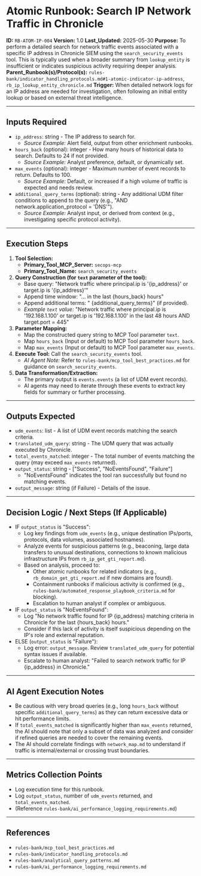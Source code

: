# Atomic Runbook: Search IP Network Traffic in Chronicle

**ID:** `RB-ATOM-IP-004`
**Version:** 1.0
**Last_Updated:** 2025-05-30
**Purpose:** To perform a detailed search for network traffic events associated with a specific IP address in Chronicle SIEM using the `search_security_events` tool. This is typically used when a broader summary from `lookup_entity` is insufficient or indicates suspicious activity requiring deeper analysis.
**Parent_Runbook(s)/Protocol(s):** `rules-bank/indicator_handling_protocols.md#1-atomic-indicator-ip-address`, `rb_ip_lookup_entity_chronicle.md`
**Trigger:** When detailed network logs for an IP address are needed for investigation, often following an initial entity lookup or based on external threat intelligence.

---

## Inputs Required

-   `ip_address`: string - The IP address to search for.
    -   *Source Example:* Alert field, output from other enrichment runbooks.
-   `hours_back` (optional): integer - How many hours of historical data to search. Defaults to 24 if not provided.
    -   *Source Example:* Analyst preference, default, or dynamically set.
-   `max_events` (optional): integer - Maximum number of event records to return. Defaults to 100.
    -   *Source Example:* Default, or increased if a high volume of traffic is expected and needs review.
-   `additional_query_terms` (optional): string - Any additional UDM filter conditions to append to the query (e.g., "AND network.application_protocol = 'DNS'").
    -   *Source Example:* Analyst input, or derived from context (e.g., investigating specific protocol activity).

---

## Execution Steps

1.  **Tool Selection:**
    -   **Primary_Tool_MCP_Server:** `secops-mcp`
    -   **Primary_Tool_Name:** `search_security_events`
2.  **Query Construction (for `text` parameter of the tool):**
    -   Base query: "Network traffic where principal.ip is '{ip_address}' or target.ip is '{ip_address}'"
    -   Append time window: "... in the last {hours_back} hours"
    -   Append additional terms: " {additional_query_terms}" (if provided).
    -   *Example `text` value:* "Network traffic where principal.ip is '192.168.1.100' or target.ip is '192.168.1.100' in the last 48 hours AND target.port = 445"
3.  **Parameter Mapping:**
    -   Map the constructed query string to MCP Tool parameter `text`.
    -   Map `hours_back` (Input or default) to MCP Tool parameter `hours_back`.
    -   Map `max_events` (Input or default) to MCP Tool parameter `max_events`.
4.  **Execute Tool:** Call the `search_security_events` tool.
    -   *AI Agent Note:* Refer to `rules-bank/mcp_tool_best_practices.md` for guidance on `search_security_events`.
5.  **Data Transformation/Extraction:**
    -   The primary output is `events.events` (a list of UDM event records).
    -   AI agents may need to iterate through these events to extract key fields for summary or further processing.

---

## Outputs Expected

-   `udm_events`: list - A list of UDM event records matching the search criteria.
-   `translated_udm_query`: string - The UDM query that was actually executed by Chronicle.
-   `total_events_matched`: integer - The total number of events matching the query (may exceed `max_events` returned).
-   `output_status`: string - ["Success", "NoEventsFound", "Failure"]
    -   "NoEventsFound" indicates the tool ran successfully but found no matching events.
-   `output_message`: string (if Failure) - Details of the issue.

---

## Decision Logic / Next Steps (If Applicable)

-   IF `output_status` is "Success":
    -   Log key findings from `udm_events` (e.g., unique destination IPs/ports, protocols, data volumes, associated hostnames).
    -   Analyze events for suspicious patterns (e.g., beaconing, large data transfers to unusual destinations, connections to known malicious infrastructure IPs from `rb_ip_get_gti_report.md`).
    -   Based on analysis, proceed to:
        -   Other atomic runbooks for related indicators (e.g., `rb_domain_get_gti_report.md` if new domains are found).
        -   Containment runbooks if malicious activity is confirmed (e.g., `rules-bank/automated_response_playbook_criteria.md` for blocking).
        -   Escalation to human analyst if complex or ambiguous.
-   IF `output_status` is "NoEventsFound":
    -   Log "No network traffic found for IP {ip_address} matching criteria in Chronicle for the last {hours_back} hours."
    -   Consider if this lack of activity is itself suspicious depending on the IP's role and external reputation.
-   ELSE (`output_status` is "Failure"):
    -   Log error: `output_message`. Review `translated_udm_query` for potential syntax issues if available.
    -   Escalate to human analyst: "Failed to search network traffic for IP {ip_address} in Chronicle."

---

## AI Agent Execution Notes

-   Be cautious with very broad queries (e.g., long `hours_back` without specific `additional_query_terms`) as they can return excessive data or hit performance limits.
-   If `total_events_matched` is significantly higher than `max_events` returned, the AI should note that only a subset of data was analyzed and consider if refined queries are needed to cover the remaining events.
-   The AI should correlate findings with `network_map.md` to understand if traffic is internal/external or crossing trust boundaries.

---

## Metrics Collection Points

-   Log execution time for this runbook.
-   Log `output_status`, number of `udm_events` returned, and `total_events_matched`.
-   (Reference `rules-bank/ai_performance_logging_requirements.md`)

---

## References

-   `rules-bank/mcp_tool_best_practices.md`
-   `rules-bank/indicator_handling_protocols.md`
-   `rules-bank/analytical_query_patterns.md`
-   `rules-bank/ai_performance_logging_requirements.md`
